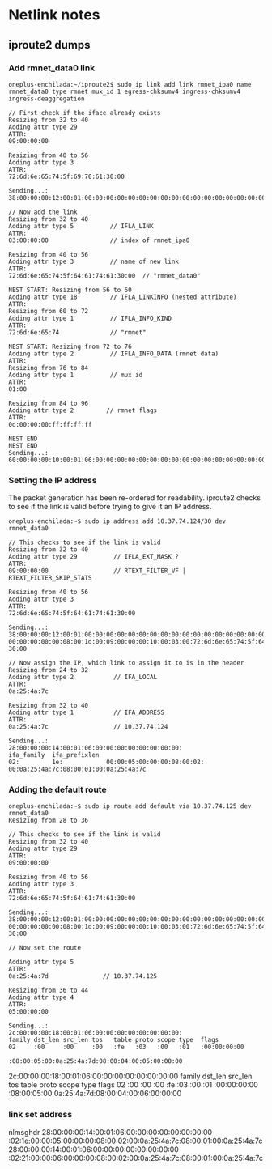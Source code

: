# Netlink notes

## iproute2 dumps

### Add rmnet_data0 link

```text
oneplus-enchilada:~/iproute2$ sudo ip link add link rmnet_ipa0 name rmnet_data0 type rmnet mux_id 1 egress-chksumv4 ingress-chksumv4 ingress-deaggregation

// First check if the iface already exists
Resizing from 32 to 40
Adding attr type 29
ATTR:
09:00:00:00

Resizing from 40 to 56
Adding attr type 3
ATTR:
72:6d:6e:65:74:5f:69:70:61:30:00

Sending...:
38:00:00:00:12:00:01:00:00:00:00:00:00:00:00:00:00:00:00:00:00:00:00:00:00:00:00:00:00:00:00:00:08:00:1d:00:09:00:00:00:0f:00:03:00:72:6d:6e:65:74:5f:69:70:61:30:00:00

// Now add the link
Resizing from 32 to 40
Adding attr type 5          // IFLA_LINK
ATTR:
03:00:00:00                 // index of rmnet_ipa0

Resizing from 40 to 56
Adding attr type 3          // name of new link
ATTR:
72:6d:6e:65:74:5f:64:61:74:61:30:00  // "rmnet_data0"

NEST START: Resizing from 56 to 60
Adding attr type 18         // IFLA_LINKINFO (nested attribute)
ATTR:
Resizing from 60 to 72
Adding attr type 1          // IFLA_INFO_KIND
ATTR:
72:6d:6e:65:74              // "rmnet"

NEST START: Resizing from 72 to 76
Adding attr type 2          // IFLA_INFO_DATA (rmnet data)
ATTR:
Resizing from 76 to 84
Adding attr type 1          // mux id
ATTR:
01:00

Resizing from 84 to 96
Adding attr type 2         // rmnet flags
ATTR:
0d:00:00:00:ff:ff:ff:ff

NEST END
NEST END
Sending...:
60:00:00:00:10:00:01:06:00:00:00:00:00:00:00:00:00:00:00:00:00:00:00:00:00:00:00:00:00:00:00:00:08:00:05:00:03:00:00:00:10:00:03:00:72:6d:6e:65:74:5f:64:61:74:61:30:00:28:00:12:00:09:00:01:00:72:6d:6e:65:74:00:00:00:18:00:02:00:06:00:01:00:01:00:00:00:0c:00:02:00:0d:00:00:00:ff:ff:ff:ff
```

### Setting the IP address

The packet generation has been re-ordered for readability. iproute2
checks to see if the link is valid before trying to give it an IP
address.

```text
oneplus-enchilada:~$ sudo ip address add 10.37.74.124/30 dev rmnet_data0

// This checks to see if the link is valid
Resizing from 32 to 40
Adding attr type 29          // IFLA_EXT_MASK ?
ATTR:
09:00:00:00                  // RTEXT_FILTER_VF | RTEXT_FILTER_SKIP_STATS

Resizing from 40 to 56
Adding attr type 3
ATTR:
72:6d:6e:65:74:5f:64:61:74:61:30:00

Sending...:
38:00:00:00:12:00:01:00:00:00:00:00:00:00:00:00:00:00:00:00:00:00:00:00:00:00:00:
00:00:00:00:00:08:00:1d:00:09:00:00:00:10:00:03:00:72:6d:6e:65:74:5f:64:61:74:61:
30:00

// Now assign the IP, which link to assign it to is in the header
Resizing from 24 to 32
Adding attr type 2           // IFA_LOCAL
ATTR:
0a:25:4a:7c

Resizing from 32 to 40
Adding attr type 1           // IFA_ADDRESS
ATTR:
0a:25:4a:7c                  // 10.37.74.124

Sending...:
28:00:00:00:14:00:01:06:00:00:00:00:00:00:00:00:
ifa_family  ifa_prefixlen
02:         1e:            00:00:05:00:00:00:08:00:02:
00:0a:25:4a:7c:08:00:01:00:0a:25:4a:7c
```

### Adding the default route

```text
oneplus-enchilada:~$ sudo ip route add default via 10.37.74.125 dev rmnet_data0
Resizing from 28 to 36

// This checks to see if the link is valid
Resizing from 32 to 40
Adding attr type 29
ATTR:
09:00:00:00

Resizing from 40 to 56
Adding attr type 3
ATTR:
72:6d:6e:65:74:5f:64:61:74:61:30:00 

Sending...:
38:00:00:00:12:00:01:00:00:00:00:00:00:00:00:00:00:00:00:00:00:00:00:00:00:00:00:
00:00:00:00:00:08:00:1d:00:09:00:00:00:10:00:03:00:72:6d:6e:65:74:5f:64:61:74:61:
30:00 

// Now set the route

Adding attr type 5
ATTR:
0a:25:4a:7d               // 10.37.74.125

Resizing from 36 to 44
Adding attr type 4
ATTR:
05:00:00:00 

Sending...:
2c:00:00:00:18:00:01:06:00:00:00:00:00:00:00:00:
family dst_len src_len tos   table proto scope type  flags
02     :00     :00     :00   :fe   :03   :00   :01   :00:00:00:00

:08:00:05:00:0a:25:4a:7d:08:00:04:00:05:00:00:00 
```

2c:00:00:00:18:00:01:06:00:00:00:00:00:00:00:00
family dst_len src_len tos   table proto scope type  flags
02     :00     :00     :00   :fe   :03   :00   :01   :00:00:00:00
:08:00:05:00:0a:25:4a:7d:08:00:04:00:06:00:00:00


### link set address

nlmsghdr
28:00:00:00:14:00:01:06:00:00:00:00:00:00:00:00  :02:1e:00:00:05:00:00:00:08:00:02:00:0a:25:4a:7c:08:00:01:00:0a:25:4a:7c
28:00:00:00:14:00:01:06:00:00:00:00:00:00:00:00  :02:21:00:00:06:00:00:00:08:00:02:00:0a:25:4a:7c:08:00:01:00:0a:25:4a:7c
